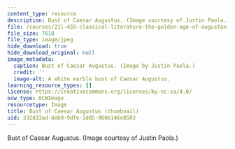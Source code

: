 ```yaml
---
content_type: resource
description: Bust of Caesar Augustus. (Image courtesy of Justin Paola.)
file: /courses/21l-455-classical-literature-the-golden-age-of-augustan-rome-fall-2004/332d33addeb99dfe1d85960b146e8503_21l-455f04-th.jpg
file_size: 7618
file_type: image/jpeg
hide_download: true
hide_download_original: null
image_metadata:
  caption: Bust of Caesar Augustus. (Image by Justin Paola.)
  credit: ''
  image-alt: A white marble bust of Caesar Augustus.
learning_resource_types: []
license: https://creativecommons.org/licenses/by-nc-sa/4.0/
ocw_type: OCWImage
resourcetype: Image
title: Bust of Caesar Augustus (thumbnail)
uid: 332d33ad-deb9-9dfe-1d85-960b146e8503
---
```

Bust of Caesar Augustus. (Image courtesy of Justin Paola.)